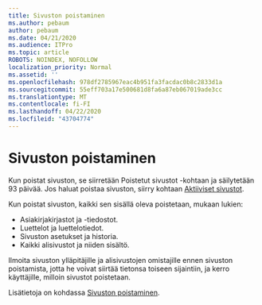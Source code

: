```yaml
---
title: Sivuston poistaminen
ms.author: pebaum
author: pebaum
ms.date: 04/21/2020
ms.audience: ITPro
ms.topic: article
ROBOTS: NOINDEX, NOFOLLOW
localization_priority: Normal
ms.assetid: ''
ms.openlocfilehash: 978df2785967eac4b951fa3facdac0b8c2833d1a
ms.sourcegitcommit: 55eff703a17e500681d8fa6a87eb067019ade3cc
ms.translationtype: MT
ms.contentlocale: fi-FI
ms.lasthandoff: 04/22/2020
ms.locfileid: "43704774"
---
```

# <a name="delete-a-site"></a>Sivuston poistaminen

Kun poistat sivuston, se siirretään Poistetut sivustot -kohtaan ja säilytetään 93 päivää. Jos haluat poistaa sivuston, siirry kohtaan [Aktiiviset sivustot](https://admin.microsoft.com/sharepoint?page=sitemanagement&modern=true). 

Kun poistat sivuston, kaikki sen sisällä oleva poistetaan, mukaan lukien:

- Asiakirjakirjastot ja -tiedostot.
- Luettelot ja luettelotiedot.
- Sivuston asetukset ja historia.
- Kaikki alisivustot ja niiden sisältö.

Ilmoita sivuston ylläpitäjille ja alisivustojen omistajille ennen sivuston poistamista, jotta he voivat siirtää tietonsa toiseen sijaintiin, ja kerro käyttäjille, milloin sivustot poistetaan.

Lisätietoja on kohdassa [Sivuston poistaminen](https://docs.microsoft.com/sharepoint/delete-site-collection).
